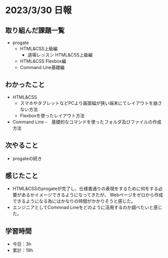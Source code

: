 # 2023/3/30 日報
## 取り組んだ課題一覧
- progate
  - HTML&CSS上級編
	- 道場レッスン HTML&CSS上級編
  - HTML&CSS Flexbox編
  - Command Line基礎編

## わかったこと
- HTML&CSS
  - スマホやタブレットなどPCより画面幅が狭い端末にてレイアウトを崩さない方法
  - Flexboxを使ったレイアウト方法
- Command Line
  -　基礎的なコマンドを使ったフォルダ及びファイルの作成方法

## 次やること
- progateの続き

## 感じたこと
- HTML&CSSのprogateが完了し、仕様書通りの表現をするために何をする必要があるかイメージできるようになってきたが、
  Webページをゼロから作成できるようになる為にはかなりの時間がかかりそうと感じた。
- エンジニアとしてCommnad Lineをどのように活用するのか調べたいと感じた。

## 学習時間
- 今日：3h
- 累計：19h
